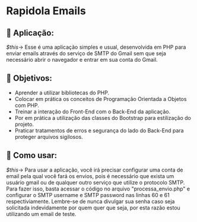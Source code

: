 # Rapidola Emails
🚀 Aplicação:
- 
*$this*-> Esse é uma aplicação simples e usual, desenvolvida em PHP para enviar emails através do serviço de SMTP do Gmail sem que seja necessário abrir o navegador e entrar em sua conta do Gmail.

🎯 Objetivos:
-
- Aprender a utilizar bibliotecas do PHP.
- Colocar em prática os conceitos de Programação Orientada a Objetos com PHP.
- Treinar a interação do Front-End com o Back-End da aplicação.
- Por em prática a utilização das classes do Bootstrap para estilização do projeto.
- Praticar tratamentos de erros e segurança do lado do Back-End para proteger arquivos sigilosos.

📨 Como usar:
-
*$this*-> Para usar a aplicação, você irá precisar configurar uma conta de email pela qual você fará os envios, pois é necessário que exista um usuário gmail ou de qualquer outro serviço que utilize o protocolo SMTP. Para fazer isso, basta acessar o código no arquivo "processa_envio.php" e configurar o SMTP username e SMTP password nas linhas 60 e 61 respectiviamente. Lembre-se de nunca divulgar sua senha caso seja solicitada indevidamente por quem quer que seja, por esta razão estou utilizando um email de teste.
